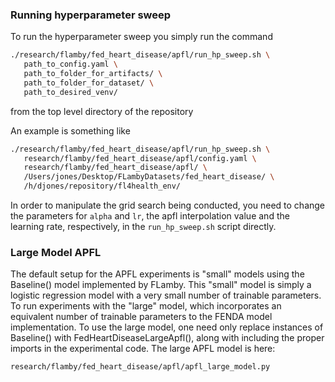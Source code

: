 ### Running hyperparameter sweep

To run the hyperparameter sweep you simply run the command

```bash
./research/flamby/fed_heart_disease/apfl/run_hp_sweep.sh \
   path_to_config.yaml \
   path_to_folder_for_artifacts/ \
   path_to_folder_for_dataset/ \
   path_to_desired_venv/
```

from the top level directory of the repository

An example is something like
``` bash
./research/flamby/fed_heart_disease/apfl/run_hp_sweep.sh \
   research/flamby/fed_heart_disease/apfl/config.yaml \
   research/flamby/fed_heart_disease/apfl/ \
   /Users/jones/Desktop/FLambyDatasets/fed_heart_disease/ \
   /h/djones/repository/fl4health_env/
```

In order to manipulate the grid search being conducted, you need to change the parameters for `alpha` and `lr`, the apfl interpolation value and the learning rate, respectively, in the `run_hp_sweep.sh` script directly.

### Large Model APFL

The default setup for the APFL experiments is "small" models using the Baseline() model implemented by FLamby. This "small" model is simply a logistic regression model with a very small number of trainable parameters. To run experiments with the "large" model, which incorporates an equivalent number of trainable parameters to the FENDA model implementation. To use the large model, one need only replace instances of Baseline() with FedHeartDiseaseLargeApfl(), along with including the proper imports in the experimental code. The large APFL model is here:

```
research/flamby/fed_heart_disease/apfl/apfl_large_model.py
```

